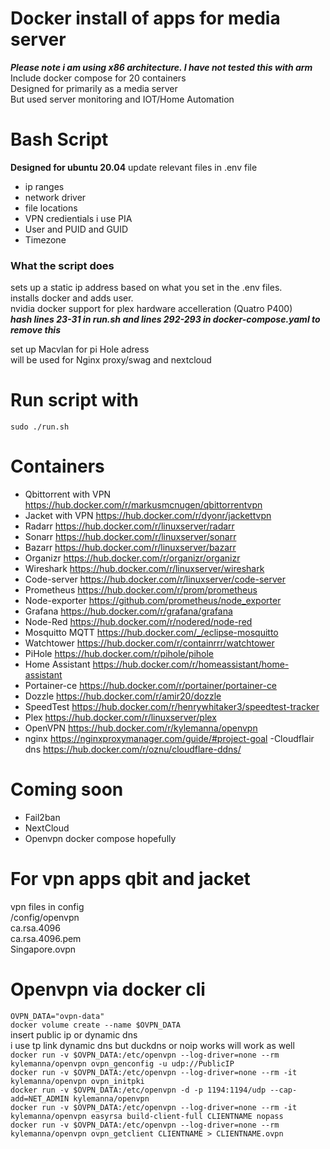 # Docker install of apps for media server
***Please note i am using x86 architecture. I have not tested this with arm***<br />
Include docker compose for 20 containers <br />
Designed for primarily as a media server <br />
But used server monitoring and IOT/Home Automation <br />

# Bash Script 
**Designed for ubuntu 20.04**
update relevant files in .env file 
- ip ranges
- network driver
- file locations
- VPN credientials i use PIA
- User and PUID and GUID
- Timezone

### What the script does
sets up a static ip address based on what you set in the .env files.<br />
installs docker and adds user.<br />
nvidia docker support for plex hardware accelleration (Quatro P400)<br />
***hash lines 23-31 in run.sh and lines 292-293 in docker-compose.yaml to remove this***<br />

set up Macvlan for pi Hole adress<br />
will be used for Nginx proxy/swag and nextcloud<br />

# Run script with
```sudo ./run.sh```

# Containers
- Qbittorrent with VPN
https://hub.docker.com/r/markusmcnugen/qbittorrentvpn
- Jacket with VPN
https://hub.docker.com/r/dyonr/jackettvpn
- Radarr
https://hub.docker.com/r/linuxserver/radarr
- Sonarr
https://hub.docker.com/r/linuxserver/sonarr
- Bazarr
https://hub.docker.com/r/linuxserver/bazarr
- Organizr
https://hub.docker.com/r/organizr/organizr
- Wireshark
https://hub.docker.com/r/linuxserver/wireshark
- Code-server
https://hub.docker.com/r/linuxserver/code-server
- Prometheus
https://hub.docker.com/r/prom/prometheus
- Node-exporter
https://github.com/prometheus/node_exporter
- Grafana
https://hub.docker.com/r/grafana/grafana
- Node-Red
https://hub.docker.com/r/nodered/node-red
- Mosquitto MQTT
https://hub.docker.com/_/eclipse-mosquitto
- Watchtower
https://hub.docker.com/r/containrrr/watchtower
- PiHole
https://hub.docker.com/r/pihole/pihole
- Home Assistant
https://hub.docker.com/r/homeassistant/home-assistant
- Portainer-ce
https://hub.docker.com/r/portainer/portainer-ce
- Dozzle
https://hub.docker.com/r/amir20/dozzle
- SpeedTest
https://hub.docker.com/r/henrywhitaker3/speedtest-tracker
- Plex
https://hub.docker.com/r/linuxserver/plex
- OpenVPN
https://hub.docker.com/r/kylemanna/openvpn
- nginx
https://nginxproxymanager.com/guide/#project-goal
-Cloudflair dns
https://hub.docker.com/r/oznu/cloudflare-ddns/

# Coming soon
- Fail2ban
- NextCloud
- Openvpn docker compose hopefully

# For vpn apps qbit and jacket
vpn files in config <br />
/config/openvpn <br />
ca.rsa.4096 <br />
ca.rsa.4096.pem <br />
Singapore.ovpn <br />

# Openvpn via docker cli

```OVPN_DATA="ovpn-data"```<br />
```docker volume create --name $OVPN_DATA```<br />
insert public ip or dynamic dns<br />
i use tp link dynamic dns but duckdns or noip works will work as well<br />
```docker run -v $OVPN_DATA:/etc/openvpn --log-driver=none --rm kylemanna/openvpn ovpn_genconfig -u udp://PublicIP```<br />
```docker run -v $OVPN_DATA:/etc/openvpn --log-driver=none --rm -it kylemanna/openvpn ovpn_initpki```<br />
```docker run -v $OVPN_DATA:/etc/openvpn -d -p 1194:1194/udp --cap-add=NET_ADMIN kylemanna/openvpn```<br />
```docker run -v $OVPN_DATA:/etc/openvpn --log-driver=none --rm -it kylemanna/openvpn easyrsa build-client-full CLIENTNAME nopass```<br />
```docker run -v $OVPN_DATA:/etc/openvpn --log-driver=none --rm kylemanna/openvpn ovpn_getclient CLIENTNAME > CLIENTNAME.ovpn```<br />
